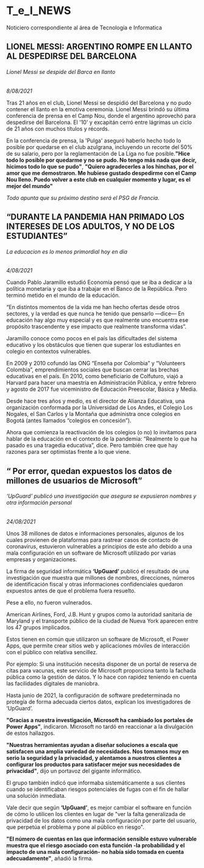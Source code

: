 # T_e_I_NEWS 
Noticiero correspondiente al área de Tecnología e Informatica

## **LIONEL MESSI: ARGENTINO ROMPE EN LLANTO AL DESPEDIRSE DEL BARCELONA**
###### _Lionel Messi se despide del Barca en llanto_

_8/08/2021_


Tras 21 años en el club, Lionel Messi se despidió del Barcelona y no pudo contener el llanto en la emotiva ceremonia. Lionel Messi brindó su última conferencia de prensa en el Camp Nou, donde el argentino aprovechó para despedirse del Barcelona. El '10' y excapitán cerró entre lágrimas un ciclo de 21 años con muchos títulos y récords.

En la conferencia de prensa, la 'Pulga' aseguró haberlo hecho todo lo posible por quedarse en el club azulgrana, incluyendo un recorte del 50% de su salario, pero por la reglamentación de La Liga no fue posible.**"Hice todo lo posible por quedarme y no se pudo. No tengo más nada que decir, hicimos todo lo que se pudo"**, **"Quiero agradecerles a los hinchas, por el amor que me demostraron. Me hubiese gustado despedirme con el Camp Nou lleno. Puedo volver a este club en cualquier momento y lugar, es el mejor del mundo"** 

_Todo apunta que su próximo destino será el PSG de Francia._



## **“DURANTE LA PANDEMIA HAN PRIMADO LOS INTERESES DE LOS ADULTOS, Y NO DE LOS ESTUDIANTES”**
###### _La educacion es lo menos primordial hoy en dia_

_4/08/2021_


Cuando Pablo Jaramillo estudió Economía pensó que se iba a dedicar a la política monetaria y que iba a trabajar en el Banco de la República. Pero terminó metido en el mundo de la educación.

“En distintos momentos de la vida me han hecho ofertas desde otros sectores, y la verdad es que nunca he tenido que pensarlo —dice— En educación hay algo muy especial y es que realmente uno encuentra ese propósito trascendente y ese impacto que realmente transforma vidas”.

Jaramillo conoce como pocos en el país las dificultades del sistema educativo y los obstáculos que tienen que superar los estudiantes en colegio en contextos vulnerables.

En 2009 y 2010 cofundó las ONG “Enseña por Colombia” y “Volunteers Colombia”, emprendimientos sociales que buscan cerrar las brechas educativas en el país. En 2010, como beneficiario de Colfuturo, viajó a Harvard para hacer una maestría en Administración Pública, y entre febrero y agosto de 2017 fue viceministro de Educación Preescolar, Básica y Media.

Desde hace tres años y medio, es el director de Alianza Educativa, una organización conformada por la Universidad de Los Andes, el Colegio Los Nogales, el San Carlos y la Montaña que administra once colegios en Bogotá (antes llamados “colegios en concesión”).

Ahora que comienza la reactivación de los colegios (o no) lo invitamos para hablar de la educación en el contexto de la pandemia: “Realmente lo que ha pasado es una tragedia educativa”, dice. Pero también cree que hay razones para ser optimistas frente a lo que viene.




##  **“ Por error, quedan expuestos los datos de millones de usuarios de Microsoft”**
###### _‘UpGuard’ publicó una investigación que asegura se expusieron nombres y otra información personal_ 


_24/08/2021_

Unos 38 millones de datos e informaciones personales, algunos de los cuales provienen de plataformas para rastrear casos de contacto de coronavirus, 
estuvieron vulnerables a principios de este año debido a una mala configuración en un software de Microsoft utilizado por varias empresas y 
organizaciones.

La firma de seguridad informática **‘UpGuard’** publicó el resultado de una investigación que muestra que millones de nombres, direcciones, 
números de identificación fiscal y otras informaciones confidenciales quedaron expuestos antes de que el problema fuera resuelto.

Pese a ello, no fueron vulnerados.

American Airlines, Ford, J.B. Hunt y grupos como la autoridad sanitaria de Maryland y el transporte público de la ciudad de Nueva York aparecen entre los 47 grupos implicados.

Estos tienen en común que utilizaron un software de Microsoft, el Power Apps, que permite crear sitios web y aplicaciones móviles de interacción con el público con relativa sencillez.

Por ejemplo: Si una institución necesita disponer de un portal de reserva de citas para vacunas, este servicio de Microsoft proporciona tanto la fachada pública como la gestión de datos. Y lo hace con rapidez teniendo en cuenta las facilidades digitales de maniobra.

Hasta junio de 2021, la configuración de software predeterminada no protegía de forma adecuada ciertos datos, explican los investigadores de ‘UpGuard’.

**"Gracias a nuestra investigación, Microsoft ha cambiado los portales de Power Apps"**, indicaron.
Microsoft no tardó en reaccionar a la divulgación de estos hallazgos.

**"Nuestras herramientas ayudan a diseñar soluciones a escala que satisfacen una amplia variedad de necesidades. Nos tomamos muy en serio la seguridad y la privacidad, y alentamos a nuestros clientes a configurar los productos para satisfacer mejor sus necesidades de privacidad"**, dijo un portavoz del gigante informático.

El grupo también indicó que informaba sistemáticamente a sus clientes cuando se identificaban riesgos potenciales de fugas con el fin de hallar una solución inmediata.

Vale decir que según **‘UpGuard’**, es mejor cambiar el software en función de cómo lo utilicen los clientes en lugar de "ver la falta generalizada de privacidad de los datos como una mala configuración por parte del usuario, que perpetúa el problema y pone al público en riesgo".

**"El número de cuentas en las que información sensible estuvo vulnerable muestra que el riesgo asociado con esta función -la probabilidad y el impacto de una mala configuración- no había sido tomada en cuenta adecuadamente"**, añadió la firma.
